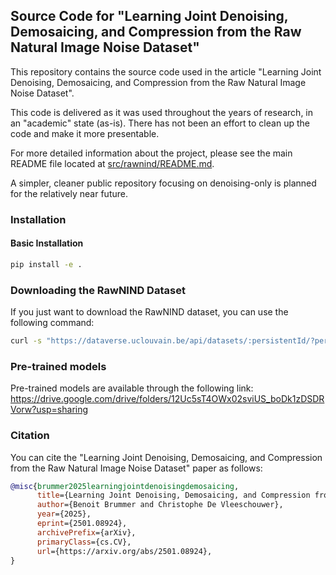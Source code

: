 ## Source Code for "Learning Joint Denoising, Demosaicing, and Compression from the Raw Natural Image Noise Dataset"

This repository contains the source code used in the article "Learning Joint Denoising, Demosaicing, and Compression from the Raw Natural Image Noise Dataset".

This code is delivered as it was used throughout the years of research, in an "academic" state (as-is). There has not been an effort to clean up the code and make it more presentable.

For more detailed information about the project, please see the main README file located at [src/rawnind/README.md](src/rawnind/README.md).

A simpler, cleaner public repository focusing on denoising-only is planned for the relatively near future.

### Installation

#### Basic Installation
```bash
pip install -e .
```

### Downloading the RawNIND Dataset

If you just want to download the RawNIND dataset, you can use the following command:

```bash
curl -s "https://dataverse.uclouvain.be/api/datasets/:persistentId/?persistentId=doi:10.14428/DVN/DEQCIM" | jq -r '.data.latestVersion.files[] | "wget -c -O \"\(.dataFile.filename)\" https://dataverse.uclouvain.be/api/access/datafile/\(.dataFile.id)"' | bash
```

### Pre-trained models

Pre-trained models are available through the following link: https://drive.google.com/drive/folders/12Uc5sT4OWx02sviUS_boDk1zDSDRVorw?usp=sharing

### Citation

You can cite the "Learning Joint Denoising, Demosaicing, and Compression from the Raw Natural Image Noise Dataset" paper as follows:

```bibtex
@misc{brummer2025learningjointdenoisingdemosaicing,
	  title={Learning Joint Denoising, Demosaicing, and Compression from the Raw Natural Image Noise Dataset},
	  author={Benoit Brummer and Christophe De Vleeschouwer},
	  year={2025},
	  eprint={2501.08924},
	  archivePrefix={arXiv},
	  primaryClass={cs.CV},
	  url={https://arxiv.org/abs/2501.08924},
}
```
